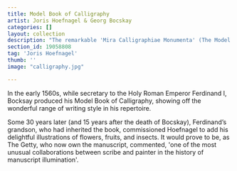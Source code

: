 ```yaml
---
title: Model Book of Calligraphy
artist: Joris Hoefnagel & Georg Bocskay
categories: []
layout: collection
description: "The remarkable 'Mira Calligraphiae Monumenta' (The Model Book of Calligraphy), was the result of a collaboration across many decades between a master scribe, the Croatian-born Georg Bocskay, and Flemish artist Joris Hoefnagel."
section_id: 19058808
tag: 'Joris Hoefnagel'
thumb: ''
image: "calligraphy.jpg"

---
```


In the early 1560s, while secretary to the Holy Roman Emperor Ferdinand I, Bocksay produced his Model Book of Calligraphy, showing off the wonderful range of writing style in his repertoire. 

Some 30 years later (and 15 years after the death of Bocskay), Ferdinand’s grandson, who had inherited the book, commissioned Hoefnagel to add his delightful illustrations of flowers, fruits, and insects. It would prove to be, as The Getty, who now own the manuscript, commented, 'one of the most unusual collaborations between scribe and painter in the history of manuscript illumination'. 